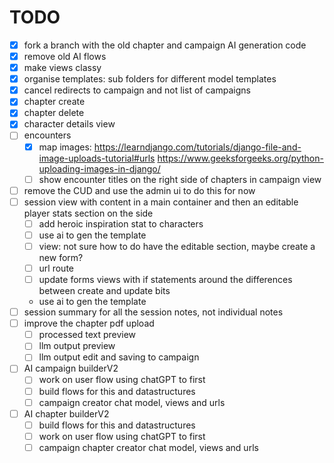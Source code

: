 # TODO

- [x] fork a branch with the old chapter and campaign AI generation code
- [x] remove old AI flows
- [x] make views classy
- [x] organise templates: sub folders for different model templates
- [x] cancel redirects to campaign and not list of campaigns
- [x] chapter create
- [x] chapter delete
- [x] character details view
- [ ] encounters
  - [x] map images: <https://learndjango.com/tutorials/django-file-and-image-uploads-tutorial#urls>
        <https://www.geeksforgeeks.org/python-uploading-images-in-django/>
  - [ ] show encounter titles on the right side of chapters in campaign view
- [ ] remove the CUD and use the admin ui to do this for now
- [ ] session view with content in a main container and then an editable player stats section on the side
  - [ ] add heroic inspiration stat to characters
  - [ ] use ai to gen the template
  - [ ] view: not sure how to do have the editable section, maybe create a new form?
  - [ ] url route
  - [ ] update forms views with if statements around the differences between create and update bits
  - use ai to gen the template
- [ ] session summary for all the session notes, not individual notes
- [ ] improve the chapter pdf upload
  - [ ] processed text preview
  - [ ] llm output preview
  - [ ] llm output edit and saving to campaign
- [ ] AI campaign builderV2
  - [ ] work on user flow using chatGPT to first
  - [ ] build flows for this and datastructures
  - [ ] campaign creator chat model, views and urls
- [ ] AI chapter builderV2
  - [ ] build flows for this and datastructures
  - [ ] work on user flow using chatGPT to first
  - [ ] campaign chapter creator chat model, views and urls
